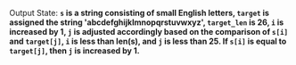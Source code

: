 Output State: **`s` is a string consisting of small English letters, `target` is assigned the string 'abcdefghijklmnopqrstuvwxyz', `target_len` is 26, `i` is increased by 1, `j` is adjusted accordingly based on the comparison of `s[i]` and `target[j]`, `i` is less than len(s), and `j` is less than 25. If `s[i]` is equal to `target[j]`, then `j` is increased by 1.**